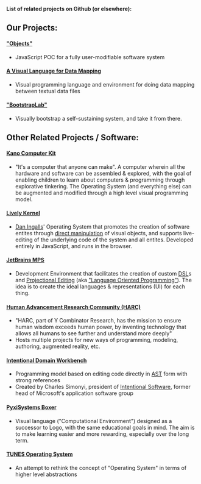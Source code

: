**List of related projects on Github (or elsewhere):**

## Our Projects:

#### ["Objects"](https://github.com/d-cook/Objects)
* JavaScript POC for a fully user-modifiable software system

#### [A Visual Language for Data Mapping](http://dsmforum.org/events/DSVL01/carlson.pdf)
* Visual programming language and environment for doing data mapping
between textual data files

#### ["BootstrapLab"](https://github.com/jdjakub/BootstrapLab)
* Visually bootstrap a self-sustaining system, and take it from there.

## Other Related Projects / Software:

#### [Kano Computer Kit](https://kano.me/store/us/products/computer-kit)
* "It's a computer that anyone can make". A computer wherein all the hardware and software can be assembled & explored, with the goal of enabling children to learn about computers & programming through explorative tinkering. The Operating System (and everything else) can be augmented and modified through a high level visual programming model.

#### [Lively Kernel](https://www.lively-kernel.org/)
* [Dan Ingalls](https://en.wikipedia.org/wiki/Dan_Ingalls)' Operating System that promotes the creation of software entites through [direct manipulation](https://en.wikipedia.org/wiki/Direct_manipulation_interface) of visual objects, and supports live-editing of the underlying code of the system and all entites. Developed entirely in JavaScript, and runs in the browser.

#### [JetBrains MPS](https://www.jetbrains.com/mps/)
* Development Environment that facilitates the creation of custom [DSL](https://en.wikipedia.org/wiki/Domain-specific_language)s and [Projectional Editing](https://en.wikipedia.org/wiki/Structure_editor) (aka ["Language Oriented Programming"](https://en.wikipedia.org/wiki/Language-oriented_programming)). The idea is to create the ideal languages & representations (UI) for each thing.

#### [Human Advancement Research Community (HARC)](http://harc.ycr.org/)
* "HARC, part of Y Combinator Research, has the mission to ensure human wisdom exceeds human power, by inventing technology that allows all humans to see further and understand more deeply"
* Hosts multiple projects for new ways of programming, modeling, authoring, augmented reality, etc.

#### [Intentional Domain Workbench](http://www.intentsoft.com/intentional-technology/)
* Programming model based on editing code directly in [AST](https://en.wikipedia.org/wiki/Abstract_syntax_tree) form with strong references
* Created by Charles Simonyi, president of [Intentional Software](http://www.intentsoft.com/), former head of Microsoft's application software group

#### [PyxiSystems Boxer](http://www.pyxisystems.com)
* Visual language ("Computational Environment") designed as a successor to Logo, with the same educational goals in mind. The aim is to make learning easier and more rewarding, especially over the long term.

#### [TUNES Operating System](http://tunes.org/cliki/)
* An attempt to rethink the concept of "Operating System" in terms of higher level abstractions
